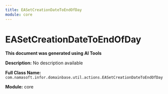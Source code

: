 ```yaml
---
title: EASetCreationDateToEndOfDay
module: core
---
```



<div class='entity-flows'>

# EASetCreationDateToEndOfDay

**This document was generated using AI Tools**

**Description:** No description available

**Full Class Name:** `com.namasoft.infor.domainbase.util.actions.EASetCreationDateToEndOfDay`

**Module:** core


</div>


